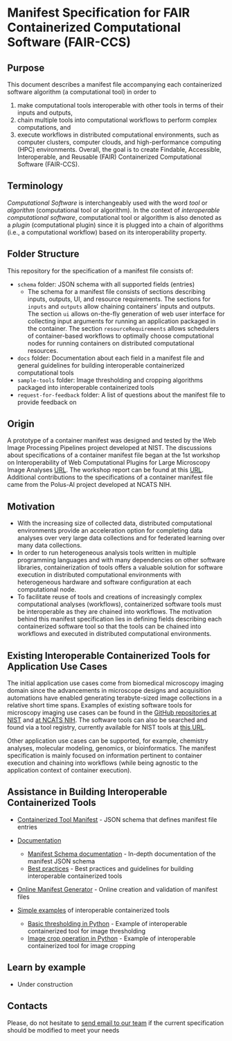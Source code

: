 # Manifest Specification for FAIR Containerized Computational Software (FAIR-CCS) 

## Purpose
This document describes a manifest file accompanying 
each containerized software algorithm (a computational tool) in order to
1. make computational tools interoperable with other tools in terms of their inputs and outputs, 
2. chain multiple tools into computational workflows to perform complex computations, and 
3. execute workflows in distributed computational environments, 
such as computer clusters, computer clouds, and high-performance
computing (HPC) environments. Overall, the goal is to create
Findable, Accessible, Interoperable, and Reusable (FAIR) Containerized 
Computational Software (FAIR-CCS). 

## Terminology
*Computational Software* is interchangeably used with the word *tool* or *algorithm* (computational tool or algorithm). 
In the context of *interoperable computational software*, computational tool or algorithm is also denoted as a *plugin* 
(computational plugin) 
since it is plugged into a chain of algorithms (i.e., a computational workflow) based on its interoperability property.   

## Folder Structure
This repository for the specification of a manifest file consists of:
- `schema` folder: JSON schema with all supported fields (entries)  
    - The schema for a manifest file consists of sections describing inputs, outputs, UI, and resource requirements. The sections for `inputs` and `outputs` allow chaining containers’ inputs and outputs. The section `ui` allows on-the-fly generation of web user interface for collecting input arguments for running an application packaged in the container. The section `resourceRequirements` allows schedulers of container-based workflows to optimally choose computational nodes for running containers on distributed computational resources.
- `docs` folder: Documentation about each field in a manifest file and general guidelines for building interoperable containerized computational tools
- `sample-tools` folder: Image thresholding and cropping algorithms packaged into interoperable containerized tools
- `request-for-feedback` folder: A list of questions about the manifest file to provide feedback on 

## Origin
A prototype of a container manifest was designed and tested by the Web Image Processing Pipelines project 
developed at NIST. The discussions about specifications of a container manifest file 
began at the 1st workshop on Interoperability of Web Computational Plugins for Large Microscopy Image Analyses
[URL](https://www.nist.gov/news-events/events/2019/12/interoperability-web-computational-plugins-large-microscopy-image).
The workshop report can be found at this [URL](https://www.nist.gov/publications/interoperability-web-computational-plugins-large-microscopy-image-analyses).
Additional contributions to the specifications of a container manifest file came from the Polus-AI project developed at 
NCATS NIH.

## Motivation
- With the increasing size of collected data, distributed computational environments provide an acceleration option 
for completing data analyses over very large data collections and for federated learning over many data collections. 
- In order to run heterogeneous analysis tools 
written in multiple programming languages and with many dependencies on other software libraries, 
containerization of tools offers a valuable solution for software
execution in distributed computational environments with heterogeneous hardware and software configuration at 
each computational node. 
- To facilitate reuse of tools and creations of increasingly complex computational analyses (workflows), 
containerized software tools must be interoperable as they are chained into workflows. The motivation behind this
manifest specification lies in defining fields describing each containerized software tool so that 
the tools can be chained into workflows and executed in distributed computational environments.

## Existing Interoperable Containerized Tools for Application Use Cases
The initial application use cases come from biomedical microscopy imaging domain since the advancements 
in microscope designs and acquisition automations have enabled generating terabyte-sized image collections 
in a relative short time spans. Examples of existing software tools for microscopy imaging use cases can be found 
in the [GitHub repositories at NIST](https://github.com/usnistgov/WIPP/tree/master/plugins) and 
[at NCATS NIH](https://github.com/PolusAI/polus-plugins). The software tools can also be searched and found via a tool registry, 
currently available for NIST tools at [this URL](https://wipp-plugins.nist.gov/).

Other application use cases can be supported, for example, chemistry analyses, molecular modeling, genomics, 
or bioinformatics. The manifest specification is mainly focused on information 
pertinent to container execution and chaining into workflows (while being agnostic to the application context 
of container execution).


## Assistance in Building Interoperable Containerized Tools

- [Containerized Tool Manifest](./schema/manifest.schema.json) - JSON schema that defines manifest file entries

- [Documentation](./docs/README.md)
    - [Manifest Schema documentation](./docs/manifest.md) - In-depth documentation of the manifest JSON schema
    - [Best practices](./docs/best-practices.md) - Best practices and guidelines for building interoperable containerized tools
- [Online Manifest Generator](https://usnistgov.github.io/WIPP-Plugin-Manifest-generator/) - Online creation and validation of manifest files 

- [Simple examples](./sample-tools) of interoperable containerized tools
    - [Basic thresholding in Python](./sample-tools/python-threshold) - Example of interoperable containerized tool for image thresholding 
    - [Image crop operation in Python](./sample-tools/python-crop) - Example of interoperable containerized tool for image cropping 


## Learn by example

- Under construction


## Contacts

Please, do not hesitate to [send email to our team](wipp-team@nist.gov) if the current specification should be modified to meet your needs





